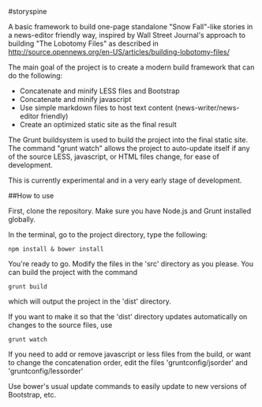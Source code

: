 #storyspine

A basic framework to build one-page standalone "Snow Fall"-like stories in a news-editor friendly way, inspired by Wall Street Journal's approach to building "The Lobotomy Files" as described in http://source.opennews.org/en-US/articles/building-lobotomy-files/

The main goal of the project is to create a modern build framework that can do the following:

- Concatenate and minify LESS files and Bootstrap
- Concatenate and minify javascript
- Use simple markdown files to host text content (news-writer/news-editor friendly)
- Create an optimized static site as the final result

The Grunt buildsystem is used to build the project into the final static site. The command "grunt watch" allows the project to auto-update itself if any of the source LESS, javascript, or HTML files change, for ease of development.

This is currently experimental and in a very early stage of development.

##How to use

First, clone the repository. Make sure you have Node.js and Grunt installed globally.

In the terminal, go to the project directory, type the following:

    npm install & bower install

You're ready to go. Modify the files in the 'src' directory as you please. You can build the project with the command

    grunt build

which will output the project in the 'dist' directory.

If you want to make it so that the 'dist' directory updates automatically on changes to the source files, use

    grunt watch

If you need to add or remove javascript or less files from the build, or want to change the concatenation order, edit the files 'gruntconfig/jsorder' and 'gruntconfig/lessorder'

Use bower's usual update commands to easily update to new versions of Bootstrap, etc.
